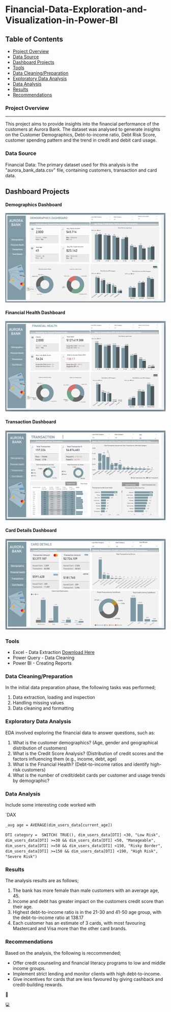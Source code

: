 # Financial-Data-Exploration-and-Visualization-in-Power-BI

## Table of Contents
- [Project Overview](#project-overview)
- [Data Source](#data-source)
- [Dashboard Projects](#dashboards)
- [Tools](#tools)
- [Data Cleaning/Preparation](#datacleaning-preparation)
- [Exploratory Data Analysis](#exploratory-data-analysis)
- [Data Analysis](#data-analysis)
- [Results](#results)
- [Recommendations](#recommendations)

### Project Overview
---
This project aims to provide insights into the financial performance of the customers at Aurora Bank.
The dataset was analysed to generate insights on the Customer Demographics, Debt-to-income ratio, Debt Risk Score, customer spending pattern and the trend in credit and debit card usage.

### Data Source
Financial Data: The primary dataset used for this analysis is the "aurora_bank_data.csv" file, containing customers, transaction and card data.

## Dashboard Projects
#### Demographics Dashboard
![Demographics Dashboard](https://github.com/Funke-Shittu/Financial-Data-Exploration-and-Visualization/blob/main/Demographic.png?raw=true)
#### Financial Health Dashboard
![Financial Health Dashboard](https://github.com/Funke-Shittu/Financial-Data-Exploration-and-Visualization/blob/main/Financial.png?raw=true)
#### Transaction Dashboard
![Transaction Dashboard](https://github.com/Funke-Shittu/Financial-Data-Exploration-and-Visualization/blob/main/Transaction%20Det..png?raw=true)
#### Card Details Dashboard
![Card Details Dashboard](https://github.com/Funke-Shittu/Financial-Data-Exploration-and-Visualization/blob/main/Card%20Details.png?raw=true)

### Tools
- Excel - Data Extraction
[Download Here](https://github.com/Funke-Shittu/Financial-Data-Exploration-and-Visualization/blob/main/Financial_data.xlsx)
- Power Query - Data Cleaning
- Power BI - Creating Reports

### Data Cleaning/Preparation
In the initial data preparation phase, the following tasks was performed;
1. Data extraction, loading and inspection
2. Handling missing values
3. Data cleaning and formatting

### Exploratory Data Analysis
EDA involved exploring the financial data to answer questions, such as:
1. What is the customer demographics? (Age, gender and geographical distribution of customers)
2. What is the Credit Score Analysis? (Distribution of credit scores and the factors influencing them (e.g., income, debt, age)
3. What is the Financial Health? (Debt-to-income ratios and identify high-risk customers)
4. What is the number of credit/debit cards per customer and usage trends by demographic?

### Data Analysis
Include some interesting code worked with

`DAX

`_avg age = AVERAGE(dim_users_data[current_age])`

`DTI category = 
SWITCH(
    TRUE(),
    dim_users_data[DTI] <30, "Low Risk",
    dim_users_data[DTI] >=30 && dim_users_data[DTI] <50, "Manageable",
    dim_users_data[DTI] >=50 && dim_users_data[DTI] <150, "Risky Border",
    dim_users_data[DTI] >=150 && dim_users_data[DTI] <190, "High Risk",
    "Severe Risk")`

    
    
### Results
The analysis results are as follows;
1. The bank has more female than male customers with an average age, 45.
2. Income and debt has greater impact on the customers credit score than their age.
3. Highest debt-to-income ratio is in the 21-30 and 41-50 age group, with the debt-to-income ratio at 138.17
4. Each customer has an estimate of 3 cards, with most favouring Mastercard and Visa more than the other card brands.

### Recommendations
Based on the analysis, the following is reccommended;
- Offer credit counseling and financial literacy programs to low and middle income groups.
- Implement strict lending and monitor clients with high debt-to-income.
- Give incentives for cards that are less favoured by giving cashback and credit-building rewards.

🥰

💻
